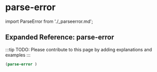 # parse-error

import ParseError from './_parseerror.md';

<ParseError />

## Expanded Reference: parse-error

:::tip
TODO: Please contribute to this page by adding explanations and examples
:::

```lisp
(parse-error )
```
